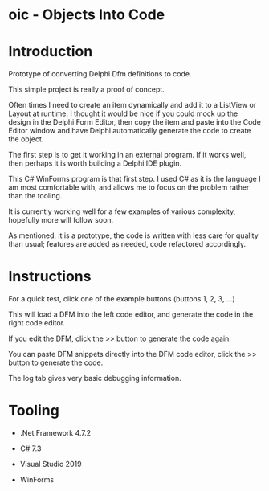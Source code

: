# oic - Objects Into Code

Introduction
============

Prototype of converting Delphi Dfm definitions to code.

This simple project is really a proof of concept.

Often times I need to create an item dynamically and add it to a ListView or Layout at runtime. I thought it would be nice if you could mock up the design in the Delphi Form Editor, then copy the item and paste into the Code Editor window and have Delphi automatically generate the code to create the object. 

The first step is to get it working in an external program. If it works well, then perhaps it is worth building a Delphi IDE plugin.

This C# WinForms program is that first step. I used C# as it is the language I am most comfortable with, and allows me to focus on the problem rather than the tooling.

It is currently working well for a few examples of various complexity, hopefully more will follow soon.

As mentioned, it is a prototype, the code is written with less care for quality than usual; features are added as needed, code refactored accordingly.

Instructions
============

For a quick test, click one of the example buttons (buttons 1, 2, 3, ...)

This will load a DFM into the left code editor, and generate the code in the right code editor.

If you edit the DFM, click the >> button to generate the code again.

You can paste DFM snippets directly into the DFM code editor, click the >> button to generate the code.

The log tab gives very basic debugging information.

Tooling
=======

* .Net Framework 4.7.2

* C# 7.3

* Visual Studio 2019

* WinForms

